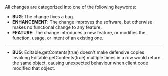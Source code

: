 All changes are categorized into one of the following keywords:

- **BUG**: The change fixes a bug.
- **ENHANCEMENT**: The change improves the software, but otherwise makes no
                   functional change to any feature.
- **FEATURE**: The change introduces a new feature, or modifies the function,
               usage, or intent of an existing one.

----

- **BUG**: Editable.getContents(true) doesn't make defensive copies
	Invoking Editable.getContents(true) multiple times in a row would return
	the same object, causing unexpected behaviour when client code modified that object.

